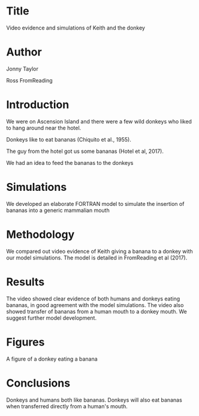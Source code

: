 # Title
Video evidence and simulations of Keith and the donkey

# Author
Jonny Taylor

Ross FromReading

# Introduction
We were on Ascension Island and there were a few wild donkeys who liked to hang around near the hotel.

Donkeys like to eat bananas (Chiquito et al., 1955).

The guy from the hotel got us some bananas (Hotel et al, 2017).

We had an idea to feed the bananas to the donkeys

# Simulations
We developed an elaborate FORTRAN model to simulate the insertion of bananas into a generic mammalian mouth

# Methodology
We compared out video evidence of Keith giving a banana to a donkey with our model simulations.
The model is detailed in FromReading et al (2017).

# Results
The video showed clear evidence of both humans and donkeys eating bananas, in good agreement with the model simulations.
The video also showed transfer of bananas from a human mouth to a donkey mouth. We suggest further model development.

# Figures
A figure of a donkey eating a banana

# Conclusions
Donkeys and humans both like bananas. Donkeys will also eat bananas when transferred directly from a human's mouth.